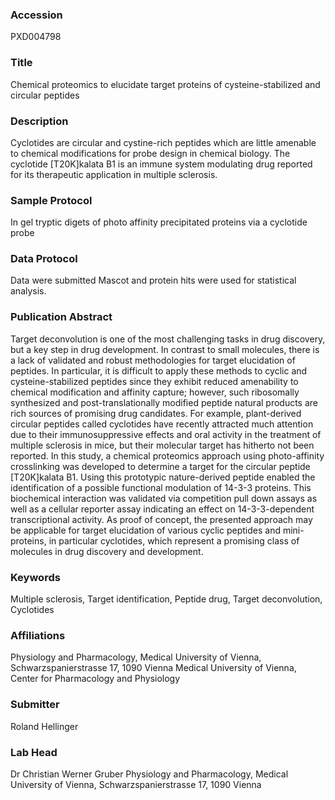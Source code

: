 ### Accession
PXD004798

### Title
Chemical proteomics to elucidate target proteins of cysteine-stabilized and circular peptides

### Description
Cyclotides are circular and cystine-rich peptides which are little amenable to chemical modifications for probe design in chemical biology. The cyclotide [T20K]kalata B1 is an immune system modulating drug reported for its therapeutic application in multiple sclerosis.

### Sample Protocol
In gel tryptic digets of photo affinity precipitated proteins via a cyclotide probe

### Data Protocol
Data were submitted Mascot and protein hits were used for statistical analysis.

### Publication Abstract
Target deconvolution is one of the most challenging tasks in drug discovery, but a key step in drug development. In contrast to small molecules, there is a lack of validated and robust methodologies for target elucidation of peptides. In particular, it is difficult to apply these methods to cyclic and cysteine-stabilized peptides since they exhibit reduced amenability to chemical modification and affinity capture; however, such ribosomally synthesized and post-translationally modified peptide natural products are rich sources of promising drug candidates. For example, plant-derived circular peptides called cyclotides have recently attracted much attention due to their immunosuppressive effects and oral activity in the treatment of multiple sclerosis in mice, but their molecular target has hitherto not been reported. In this study, a chemical proteomics approach using photo-affinity crosslinking was developed to determine a target for the circular peptide [T20K]kalata B1. Using this prototypic nature-derived peptide enabled the identification of a possible functional modulation of 14-3-3 proteins. This biochemical interaction was validated via competition pull down assays as well as a cellular reporter assay indicating an effect on 14-3-3-dependent transcriptional activity. As proof of concept, the presented approach may be applicable for target elucidation of various cyclic peptides and mini-proteins, in particular cyclotides, which represent a promising class of molecules in drug discovery and development.

### Keywords
Multiple sclerosis, Target identification, Peptide drug, Target deconvolution, Cyclotides

### Affiliations
Physiology and Pharmacology, Medical University of Vienna, Schwarzspanierstrasse 17, 1090 Vienna
Medical University of Vienna, Center for Pharmacology and Physiology

### Submitter
Roland  Hellinger

### Lab Head
Dr Christian Werner Gruber
Physiology and Pharmacology, Medical University of Vienna, Schwarzspanierstrasse 17, 1090 Vienna


